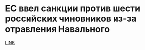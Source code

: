 # ЕС ввел санкции против шести российских чиновников из-за отравления Навального



[LINK](https://varlamov.ru/4056860.html)